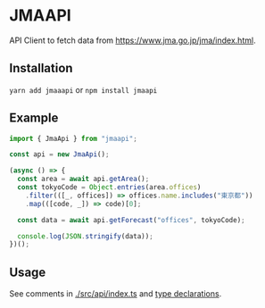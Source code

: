# JMAAPI

API Client to fetch data from https://www.jma.go.jp/jma/index.html.

## Installation

`yarn add jmaaapi` or `npm install jmaapi`

## Example

```ts
import { JmaApi } from "jmaapi";

const api = new JmaApi();

(async () => {
  const area = await api.getArea();
  const tokyoCode = Object.entries(area.offices)
    .filter(([_, offices]) => offices.name.includes("東京都"))
    .map(([code, _]) => code)[0];

  const data = await api.getForecast("offices", tokyoCode);

  console.log(JSON.stringify(data));
})();
```

## Usage

See comments in [./src/api/index.ts](./src/api/index.ts) and [type declarations](./src/type/api/endpoint).
